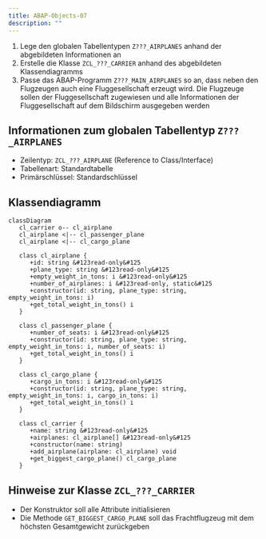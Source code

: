 ```yaml
---
title: ABAP-Objects-07
description: ""
---
```


1. Lege den globalen Tabellentypen `Z???_AIRPLANES` anhand der abgebildeten Informationen an
2. Erstelle die Klasse `ZCL_???_CARRIER` anhand des abgebildeten Klassendiagramms
3. Passe das ABAP-Programm `Z???_MAIN_AIRPLANES` so an, dass neben den Flugzeugen auch eine Fluggesellschaft erzeugt wird. Die Flugzeuge sollen der Fluggesellschaft zugewiesen und alle Informationen der Fluggesellschaft auf dem Bildschirm ausgegeben
   werden

## Informationen zum globalen Tabellentyp `Z???_AIRPLANES`

- Zeilentyp: `ZCL_???_AIRPLANE` (Reference to Class/Interface)
- Tabellenart: Standardtabelle
- Primärschlüssel: Standardschlüssel

## Klassendiagramm

```mermaid
classDiagram
   cl_carrier o-- cl_airplane
   cl_airplane <|-- cl_passenger_plane
   cl_airplane <|-- cl_cargo_plane

   class cl_airplane {
      +id: string &#123read-only&#125
      +plane_type: string &#123read-only&#125
      +empty_weight_in_tons: i &#123read-only&#125
      +number_of_airplanes: i &#123read-only, static&#125
      +constructor(id: string, plane_type: string, empty_weight_in_tons: i)
      +get_total_weight_in_tons() i
   }

   class cl_passenger_plane {
      +number_of_seats: i &#123read-only&#125
      +constructor(id: string, plane_type: string, empty_weight_in_tons: i, number_of_seats: i)
      +get_total_weight_in_tons() i
   }

   class cl_cargo_plane {
      +cargo_in_tons: i &#123read-only&#125
      +constructor(id: string, plane_type: string, empty_weight_in_tons: i, cargo_in_tons: i)
      +get_total_weight_in_tons() i
   }

   class cl_carrier {
      +name: string &#123read-only&#125
      +airplanes: cl_airplane[] &#123read-only&#125
      +constructor(name: string)
      +add_airplane(airplane: cl_airplane) void
      +get_biggest_cargo_plane() cl_cargo_plane
   }
```

## Hinweise zur Klasse `ZCL_???_CARRIER`

- Der Konstruktor soll alle Attribute initialisieren
- Die Methode `GET_BIGGEST_CARGO_PLANE` soll das Frachtflugzeug mit dem höchsten Gesamtgewicht zurückgeben
